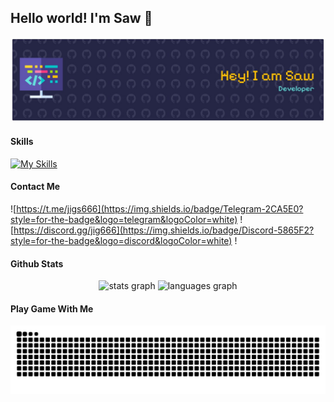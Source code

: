 ## Hello world! I'm Saw 👋

![Saw](img/github-header-banner.png)

#### Skills
[![My Skills](https://skillicons.dev/icons?i=html,css,js,python,php,laravel&theme=light)](https://skillicons.dev)

#### Contact Me

![https://t.me/jigs666](https://img.shields.io/badge/Telegram-2CA5E0?style=for-the-badge&logo=telegram&logoColor=white) ![https://discord.gg/jig666](https://img.shields.io/badge/Discord-5865F2?style=for-the-badge&logo=discord&logoColor=white) !

#### Github Stats
<div align="center">
  <img src="https://github-readme-stats.vercel.app/api?username=OnlySaw&hide_title=false&hide_rank=false&show_icons=true&include_all_commits=true&count_private=true&disable_animations=false&theme=dracula&locale=en&hide_border=false&order=1" height="150" alt="stats graph"  />
  <img src="https://github-readme-stats.vercel.app/api/top-langs?username=OnlySaw&locale=en&hide_title=false&layout=compact&card_width=320&langs_count=5&theme=dracula&hide_border=false&order=2" height="150" alt="languages graph"  />
</div>

#### Play Game With Me

<img src="https://raw.githubusercontent.com/OnlySaw/OnlySaw/output/snake.svg" alt="Snake animation" />

###

